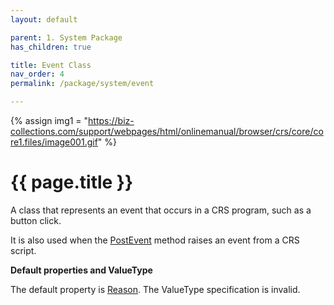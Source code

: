 ```yaml
---
layout: default

parent: 1. System Package
has_children: true

title: Event Class
nav_order: 4
permalink: /package/system/event

---
```

{% assign img1 = "https://biz-collections.com/support/webpages/html/onlinemanual/browser/crs/core/core1.files/image001.gif" %}


# {{ page.title }}

A class that represents an event that occurs in a CRS program, such as a button click.

It is also used when the [PostEvent]() method raises an event from a CRS script. 

<b>Default properties and ValueType</b>
 
The default property is [Reason](/package/system/event/properties/Reason). The ValueType specification is invalid.